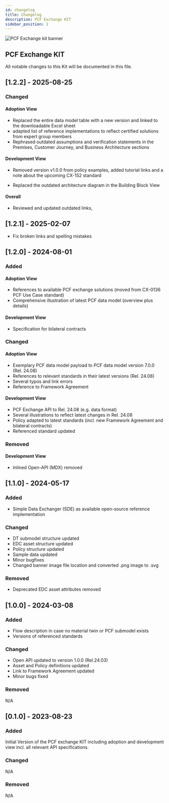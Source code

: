 ```yaml
---
id: changelog
title: Changelog
description: PCF Exchange KIT
sidebar_position: 1
---
```


![PCF Exchange kit banner](@site/static/img/kits/pcf/pcf-kit-logo.svg)

## PCF Exchange KIT

All notable changes to this Kit will be documented in this file.

## [1.2.2] - 2025-08-25

### Changed

#### Adoption View

* Replaced the entire data model table with a new version and linked to the downloadable Excel sheet
* adapted list of reference implementations to reflect certified solutions from expert group members
* Rephrased outdated assumptions and verification statements in the Premises, Customer Journey, and Business Architecture sections

#### Development View

* Removed version v1.0.0 from policy examples, added tutorial links and a note about the upcoming CX-152 standard

* Replaced the outdated architecture diagram in the Building Block View

#### Overall

* Reviewed and updated outdated links,


## [1.2.1] - 2025-02-07

* Fix broken links and spelling mistakes

## [1.2.0] - 2024-08-01

### Added

#### Adoption View

* References to available PCF exchange solutions (moved from CX-0136 PCF Use Case standard)
* Comprehensive illustration of latest PCF data model (overview plus details)

#### Development View

* Specification for bilateral contracts

### Changed

#### Adoption View

* Exemplary PCF data model payload to PCF data model version 7.0.0 (Rel. 24.08)
* References to relevant standards in their latest versions (Rel. 24.08)
* Several typos and link errors
* Reference to Framework Agreement

#### Development View

* PCF Exchange API to Rel. 24.08 (e.g. data format)
* Several illustrations to reflect latest changes in Rel. 24.08
* Policy adapted to latest standards (incl. new Framework Agreement and bilateral contracts)
* Referenced standard updated

### Removed

#### Development View

* Inlined Open-API (MDX) removed

## [1.1.0] - 2024-05-17

### Added

* Simple Data Exchanger (SDE) as available open-source reference implementation

### Changed

* DT submodel structure updated
* EDC asset structure updated
* Policy structure updated
* Sample data updated
* Minor bugfixes
* Changed banner image file location and converted .png image to .svg

### Removed

* Deprecated EDC asset attributes removed

## [1.0.0] - 2024-03-08

### Added

* Flow description in case no material twin or PCF submodel exists
* Versions of referenced standards

### Changed

* Open API updated to version 1.0.0 (Rel.24.03)
* Asset and Policy definitions updated
* Link to Framework Agreement updated
* Minor bugs fixed

### Removed

N/A

## [0.1.0] - 2023-08-23

### Added

Initial Version of the PCF exchange KIT including adoption and development view incl. all relevant API specifications.

### Changed

N/A

### Removed

N/A
